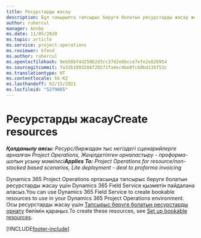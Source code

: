 ```yaml
---
title: Ресурстарды жасау
description: Бұл тақырыпта тапсырыс беруге болатын ресурстарды жасау жолы туралы ақпаратқа сілтеме берілген.
author: ruhercul
manager: Annbe
ms.date: 11/05/2020
ms.topic: article
ms.service: project-operations
ms.reviewer: kfend
ms.author: ruhercul
ms.openlocfilehash: 9eb58bf4d25062d3cc37d2e8bcce7efe2e826954
ms.sourcegitcommit: fa32b1893286f20271fa4ec4be8fc68bd135f53c
ms.translationtype: HT
ms.contentlocale: kk-KZ
ms.lasthandoff: 02/15/2021
ms.locfileid: "5279865"
---
```

# <a name="create-resources"></a><span data-ttu-id="4c9bd-103">Ресурстарды жасау</span><span class="sxs-lookup"><span data-stu-id="4c9bd-103">Create resources</span></span>

<span data-ttu-id="4c9bd-104">_**Қолданылу аясы:** Ресурс/биржадан тыс негіздегі сценарийлерге арналған Project Operations, Жеңілдетілген орналастыру - проформа-шотын ұсыну мәмілесі_</span><span class="sxs-lookup"><span data-stu-id="4c9bd-104">_**Applies To:** Project Operations for resource/non-stocked based scenarios, Lite deployment - deal to proforma invoicing_</span></span>

<span data-ttu-id="4c9bd-105">Dynamics 365 Project Operations ортасында тапсырыс беруге болатын ресурстарды жасау үшін Dynamics 365 Field Service қызметін пайдалана аласыз.</span><span class="sxs-lookup"><span data-stu-id="4c9bd-105">You can use Dynamics 365 Field Service to create bookable resources to use in your Dynamics 365 Project Operations environment.</span></span> <span data-ttu-id="4c9bd-106">Осы ресурстарды жасау үшін [Тапсырыс беруге болатын ресурстарды орнату](https://docs.microsoft.com/dynamics365/field-service/set-up-bookable-resources) бөлімін қараңыз.</span><span class="sxs-lookup"><span data-stu-id="4c9bd-106">To create these resources, see [Set up bookable resources](https://docs.microsoft.com/dynamics365/field-service/set-up-bookable-resources).</span></span>


[!INCLUDE[footer-include](../includes/footer-banner.md)]